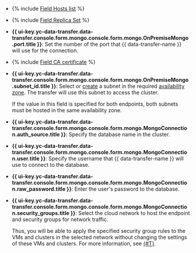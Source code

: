 * {% include [Field Hosts list](../../fields/mongodb/ui/hosts-list.md) %}
* {% include [Field Replica Set](../../fields/mongodb/ui/replica-set.md) %}
* **{{ ui-key.yc-data-transfer.data-transfer.console.form.mongo.console.form.mongo.OnPremiseMongo.port.title }}**: Set the number of the port that {{ data-transfer-name }} will use for the connection.

* {% include [Field CA certificate](../../fields/mongodb/ui/ca-certificate.md) %}
* 
  **{{ ui-key.yc-data-transfer.data-transfer.console.form.mongo.console.form.mongo.OnPremiseMongo.subnet_id.title }}**: Select or [create](../../../../vpc/operations/subnet-create.md) a subnet in the required [availability zone](../../../../overview/concepts/geo-scope.md). The transfer will use this subnet to access the cluster.


  If the value in this field is specified for both endpoints, both subnets must be hosted in the same availability zone.

* **{{ ui-key.yc-data-transfer.data-transfer.console.form.mongo.console.form.mongo.MongoConnection.auth_source.title }}**: Specify the database name in the cluster.

* **{{ ui-key.yc-data-transfer.data-transfer.console.form.mongo.console.form.mongo.MongoConnection.user.title }}**: Specify the username that {{ data-transfer-name }} will use to connect to the database.

* **{{ ui-key.yc-data-transfer.data-transfer.console.form.mongo.console.form.mongo.MongoConnection.raw_password.title }}**: Enter the user's password to the database.

* **{{ ui-key.yc-data-transfer.data-transfer.console.form.mongo.console.form.mongo.MongoConnection.security_groups.title }}**: Select the cloud network to host the endpoint and security groups for network traffic.

  Thus, you will be able to apply the specified security group rules to the VMs and clusters in the selected network without changing the settings of these VMs and clusters. For more information, see [{#T}](../../../../data-transfer/concepts/network.md).
